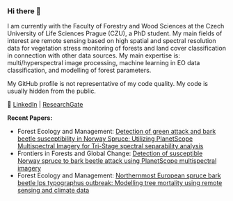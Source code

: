 ### Hi there 👋

I am currently with the Faculty of Forestry and Wood Sciences at the Czech University of Life Sciences Prague (CZU), a PhD student. My main fields of interest are remote sensing based on high spatial and spectral resolution data for vegetation stress monitoring of forests and land cover classification in connection with other data sources. My main expertise is: multi/hyperspectral image processing, machine learning in EO data classification, and modelling of forest parameters.

My GitHub profile is not representative of my code quality. My code is usually hidden from the public.

💬 [LinkedIn](https://www.linkedin.com/in/aleksei-trubin/) | [ResearchGate](https://www.researchgate.net/profile/Aleksei-Trubin)

**Recent Papers:**
- Forest Ecology and Management: [Detection of green attack and bark beetle susceptibility in Norway Spruce: Utilizing PlanetScope Multispectral Imagery for Tri-Stage spectral separability analysis](http://dx.doi.org/10.1016/j.foreco.2024.121838)
- Frontiers in Forests and Global Change: [Detection of susceptible Norway spruce to bark beetle attack using PlanetScope multispectral imagery](http://dx.doi.org/10.3389/ffgc.2023.1130721)
- Forest Ecology and Management: [Northernmost European spruce bark beetle Ips typographus outbreak: Modelling tree mortality using remote sensing and climate data](http://dx.doi.org/10.1016/j.foreco.2021.119829)


<!--
**alekseitrubin/alekseitrubin** is a ✨ _special_ ✨ repository because its `README.md` (this file) appears on your GitHub profile.

Here are some ideas to get you started:

- 🔭 I’m currently working on ...
- 🌱 I’m currently learning ...
- 👯 I’m looking to collaborate on ...
- 🤔 I’m looking for help with ...
- 💬 Ask me about ...
- 📫 How to reach me: ...
- 😄 Pronouns: ...
- ⚡ Fun fact: ...
-->
